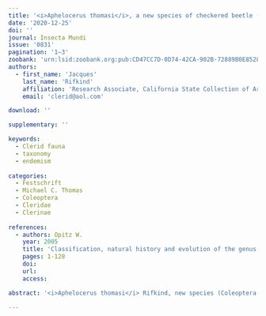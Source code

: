 ```yaml
---
title: '<i>Aphelocerus thomasi</i>, a new species of checkered beetle (Coleoptera: Cleridae: Clerinae) from Mexico'
date: '2020-12-25'
doi: ''
journal: Insecta Mundi
issue: '0831'
pagination: '1–3'
zoobank: 'urn:lsid:zoobank.org:pub:CD47CC7D-0D74-42CA-902B-72889B0E8528'
authors:
  - first_name: 'Jacques'
    last_name: 'Rifkind'
    affiliation: 'Research Associate, California State Collection of Arthropods, 3294 Meadowview Road Sacramento, CA 95832 U.S.A.'
    email: 'clerid@aol.com'

download: ''

supplementary: ''

keywords:
  - Clerid fauna
  - taxonomy
  - endemism
  
categories:
  - Festschrift
  - Michael C. Thomas
  - Coleoptera
  - Cleridae
  - Clerinae
  
references:
  - authors: Opitz W.
    year: 2005
    title: 'Classification, natural history and evolution of the genus <i>Aphelocerus</i> Kirsch (Coleoptera: Cleridae: Clerinae). Bulletin of the American Museum of Natural History 293'
    pages: 1-128
    doi: 
    url: 
    access: 

abstract: '<i>Aphelocerus thomasi</i> Rifkind, new species (Coleoptera: Cleridae: Clerinae), is described from the state of San Luis Potosí, Mexico. This beetle is named for the late Michael C. Thomas, in recognition of his lifetime of contributions to the study of Coleoptera.'

---
```


